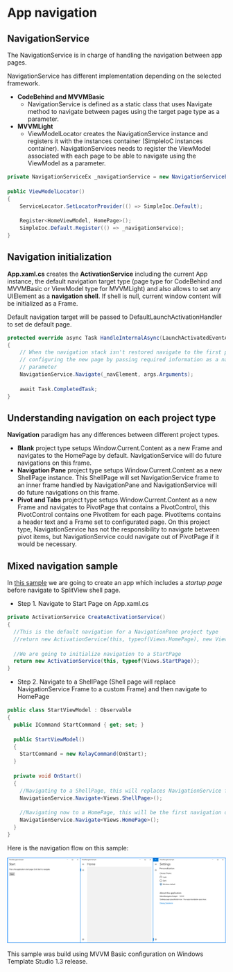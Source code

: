 # App navigation

## NavigationService
The NavigationService is in charge of handling the navigation between app pages.

NavigationService has different implementation depending on the selected framework.
- **CodeBehind and MVVMBasic**
  - NavigationService is defined as a static class that uses Navigate method to navigate between pages using the target page type as a parameter.
- **MVVMLight**
  - ViewModelLocator creates the NavigationService instance and registers it with the instances container (SimpleIoC instances container). NavigationServices needs to register the ViewModel associated with each page to be able to navigate using the ViewModel as a parameter.

```csharp
private NavigationServiceEx _navigationService = new NavigationServiceEx();

public ViewModelLocator()
{
    ServiceLocator.SetLocatorProvider(() => SimpleIoc.Default);

    Register<HomeViewModel, HomePage>();
    SimpleIoc.Default.Register(() => _navigationService);
}
```

## Navigation initialization
**App.xaml.cs** creates the **ActivationService** including the current App instance, the default navigation target type (page type for CodeBehind and MVVMBasic or ViewModel type for MVVMLight) and also allows to set any UIElement as a **navigation shell**. If shell is null, current window content will be initialized as a Frame.

Default navigation target will be passed to DefaultLaunchActivationHandler to set de default page.

```csharp
protected override async Task HandleInternalAsync(LaunchActivatedEventArgs args)
{
    // When the navigation stack isn't restored navigate to the first page,
    // configuring the new page by passing required information as a navigation
    // parameter
    NavigationService.Navigate(_navElement, args.Arguments);

    await Task.CompletedTask;
}
```

## Understanding navigation on each project type
**Navigation** paradigm has any differences between different project types.
- **Blank** project type setups Window.Current.Content as a new Frame and navigates to the HomePage by default. NavigationService will do future navigations on this frame.
- **Navigation Pane** project type setups Window.Current.Content as a new ShellPage instance. This ShellPage will set NavigationService frame to an inner frame handled by NavigationPane and NavigationService will do future navigations on this frame.
- **Pivot and Tabs** project type setups Window.Current.Content as a new Frame and navigates to PivotPage that contains a PivotControl, this PivotControl contains one PivotItem for each page. PivotItems contains a header text and a Frame set to configurated page. On this project type, NavigationService has not the responsibility to navigate between pivot items, but NavigationService could navigate out of PivotPage if it would be necessary.


## Mixed navigation sample
In [this sample](../samples/navigation/MixedNavigationSample) we are going to create an app which includes a _startup page_ before navigate to SplitView shell page.

- Step 1. Navigate to Start Page on App.xaml.cs
```csharp
private ActivationService CreateActivationService()
{
  //This is the default navigation for a NavigationPane project type
  //return new ActivationService(this, typeof(Views.HomePage), new Views.ShellPage());

  //We are going to initialize navigation to a StartPage
  return new ActivationService(this, typeof(Views.StartPage));            
}
```
- Step 2. Navigate to a ShellPage (Shell page will replace NavigationService Frame to a custom Frame) and then navigate to HomePage
```csharp
public class StartViewModel : Observable
{
  public ICommand StartCommand { get; set; }

  public StartViewModel()
  {
    StartCommand = new RelayCommand(OnStart);
  }

  private void OnStart()
  {
    //Navigating to a ShellPage, this will replaces NavigationService frame for an inner frame to change navigation handling.
    NavigationService.Navigate<Views.ShellPage>();

    //Navigating now to a HomePage, this will be the first navigation on a NavigationPane menu
    NavigationService.Navigate<Views.HomePage>();
  }
}
```

Here is the navigation flow on this sample:

![Mixed navigation sample](resources/navigation/MixedNavigationSample.png)

This sample was build using MVVM Basic configuration on Windows Template Studio 1.3 release.